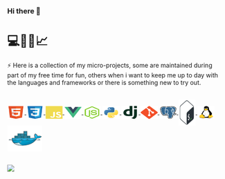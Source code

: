 ### Hi there 👋
# 💻🔋🚀📈

 <p>
  ⚡ Here is a collection of my micro-projects, some are maintained during part of my free time for fun, 
  others when i want to keep me up to day with the languages and frameworks or there is something new to try out.
</p>

 <div>
  <a href="https://github.com/danieltorrescode">
<!--   <img height="180em" src="https://github-readme-stats.vercel.app/api?username=danieltorrescode&show_icons=true&include_all_commits=true&count_private=true"/>
  <img height="180em" src="https://github-readme-stats.vercel.app/api/top-langs/?username=danieltorrescode&layout=compact&langs_count=7"/> -->
</div>

<div style="display: inline_block"><br>

  <img align="center" alt="icon-HTML" height="30" width="40" src="https://raw.githubusercontent.com/devicons/devicon/master/icons/html5/html5-original.svg">
  <img align="center" alt="icon-CSS" height="30" width="40" src="https://raw.githubusercontent.com/devicons/devicon/master/icons/css3/css3-original.svg">
  <img align="center" alt="icon-Js" height="30" width="40" src="https://raw.githubusercontent.com/devicons/devicon/master/icons/javascript/javascript-plain.svg">
  <img align="center" alt="icon-Vue" height="30" width="40" src="https://raw.githubusercontent.com/devicons/devicon/master/icons/vuejs/vuejs-original.svg">
  <img align="center" alt="icon-nodejs" height="30" width="40" src="https://raw.githubusercontent.com/devicons/devicon/master/icons/nodejs/nodejs-plain.svg"> 
   <img align="center" alt="icon-Python" height="30" width="40" src="https://raw.githubusercontent.com/devicons/devicon/master/icons/python/python-original.svg">
  <img align="center" alt="icon-Django" height="30" width="40" src="https://raw.githubusercontent.com/devicons/devicon/master/icons/django/django-plain.svg">
  <img align="center" alt="icon-git" height="30" width="40" src="https://raw.githubusercontent.com/devicons/devicon/master/icons/git/git-original.svg">
  <img align="center" alt="icon-Postgresql" height="30" width="40" src="https://raw.githubusercontent.com/devicons/devicon/master/icons/postgresql/postgresql-original.svg">
  <img align="center" alt="icon-bash" height="60" width="40" src="https://raw.githubusercontent.com/devicons/devicon/master/icons/bash/bash-original.svg"> 
  <img align="center" alt="icon-Linux" height="30" width="40" src="https://raw.githubusercontent.com/devicons/devicon/master/icons/linux/linux-original.svg"> 
  <img align="center" alt="icon-Docker" height="60" width="80" src="https://raw.githubusercontent.com/devicons/devicon/master/icons/docker/docker-original.svg">
 
</div>
 
<div style="display: inline_block"><br>

<a href="https://www.linkedin.com/in/daniel-torres-01a13b190/" target="_blank"><img src="https://img.shields.io/badge/-LinkedIn-%230077B5?style=for-the-badge&logo=linkedin&logoColor=white" target="_blank"></a>
<!--   <a href="https://danieltorrescode.github.io/portfolio/" target="_blank"><img src="https://img.shields.io/badge/GitHub.io-100000?style=for-the-badge&logo=github&logoColor=white" target="_blank"></a> -->

</div>

<!--
  Useful Web resources:

  https://github.com/devicons/devicon/tree/master/icons

  https://emojipedia.org/

  https://github.com/anuraghazra/github-readme-stats

  https://docs.pipz.com/central-de-ajuda/learning-center/guia-basico-de-markdown#open

  https://dev.to/envoy_/150-badges-for-github-pnk

- 🔭 I’m currently working on ...
- 🌱 I’m currently learning ...
- 👯 I’m looking to collaborate on ...
- 🤔 I’m looking for help with ...
- 💬 Ask me about ...
- 📫 How to reach me: ...
- 😄 Pronouns: ...
- ⚡ Fun fact: ...
-->
